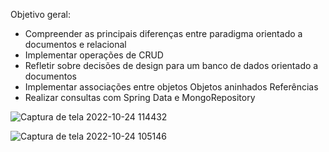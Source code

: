 Objetivo geral:
-  Compreender as principais diferenças entre paradigma orientado a documentos e relacional
-  Implementar operações de CRUD
-  Refletir sobre decisões de design para um banco de dados orientado a documentos
-  Implementar associações entre objetos
     Objetos aninhados
     Referências
-  Realizar consultas com Spring Data e MongoRepository

![Captura de tela 2022-10-24 114432](https://user-images.githubusercontent.com/101358552/197554757-2c99e794-f5d0-49bb-9a72-d0ae712de557.png)

![Captura de tela 2022-10-24 105146](https://user-images.githubusercontent.com/101358552/197553092-b9c32456-179d-421f-8be8-6bac01aa2f5e.png)
